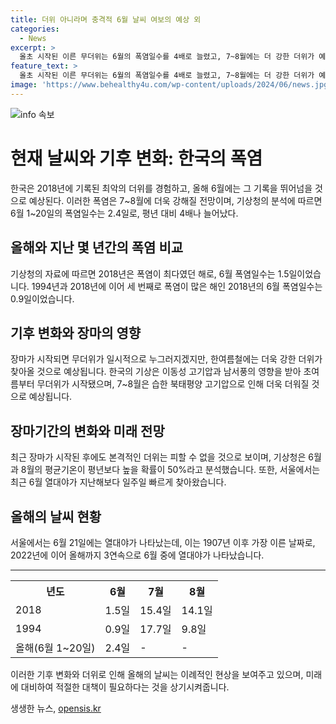 ```yaml
---
title: 더위 아니라며 충격적 6월 날씨 여보의 예상 외
categories:
  - News
excerpt: >
  올초 시작된 이른 무더위는 6월의 폭염일수를 4배로 늘렸고, 7~8월에는 더 강한 더위가 예상된다. 장마가 이는 동안에는 더위가 짧게 주춤하지만, 장마 후에는 찜통더위를 피하기 어려울 것으로 전망되며, 기상청은 6월과 8월의 평균기온이 평년보다 높을 확률을 50%로 분석했다. 또한, 최근 서울은 열대야가 더 빨리 찾아와 6월 21일에 가장 일찍 기록되었다.
feature_text: >
  올초 시작된 이른 무더위는 6월의 폭염일수를 4배로 늘렸고, 7~8월에는 더 강한 더위가 예상된다. 장마가 이는 동안에는 더위가 짧게 주춤하지만, 장마 후에는 찜통더위를 피하기 어려울 것으로 전망되며, 기상청은 6월과 8월의 평균기온이 평년보다 높을 확률을 50%로 분석했다. 또한, 최근 서울은 열대야가 더 빨리 찾아와 6월 21일에 가장 일찍 기록되었다.
image: 'https://www.behealthy4u.com/wp-content/uploads/2024/06/news.jpg'
---
```


<p><img src="https://www.behealthy4u.com/wp-content/uploads/2024/06/news.jpg" alt="info 속보" /></p>

<h1>현재 날씨와 기후 변화: 한국의 폭염</h1>

<p data-ke-size="size16">한국은 2018년에 기록된 최악의 더위를 경험하고, 올해 6월에는 그 기록을 뛰어넘을 것으로 예상된다. 이러한 폭염은 7~8월에 더욱 강해질 전망이며, 기상청의 분석에 따르면 6월 1~20일의 폭염일수는 2.4일로, 평년 대비 4배나 늘어났다.</p>

<h2 data-ke-size="size26">올해와 지난 몇 년간의 폭염 비교</h2>

<p data-ke-size="size16">기상청의 자료에 따르면 2018년은 폭염이 최다였던 해로, 6월 폭염일수는 1.5일이었습니다. 1994년과 2018년에 이어 세 번째로 폭염이 많은 해인 2018년의 6월 폭염일수는 0.9일이었습니다.</p>

<h2 data-ke-size="size26">기후 변화와 장마의 영향</h2>

<p data-ke-size="size16">장마가 시작되면 무더위가 일시적으로 누그러지겠지만, 한여름철에는 더욱 강한 더위가 찾아올 것으로 예상됩니다. 한국의 기상은 이동성 고기압과 남서풍의 영향을 받아 초여름부터 무더위가 시작됐으며, 7~8월은 습한 북태평양 고기압으로 인해 더욱 더워질 것으로 예상됩니다.</p>

<h2 data-ke-size="size26">장마기간의 변화와 미래 전망</h2>

<p data-ke-size="size16">최근 장마가 시작된 후에도 본격적인 더위는 피할 수 없을 것으로 보이며, 기상청은 6월과 8월의 평균기온이 평년보다 높을 확률이 50%라고 분석했습니다. 또한, 서울에서는 최근 6월 열대야가 지난해보다 일주일 빠르게 찾아왔습니다.</p>

<h2 data-ke-size="size26">올해의 날씨 현황</h2>

<p data-ke-size="size16">서울에서는 6월 21일에는 열대야가 나타났는데, 이는 1907년 이후 가장 이른 날짜로, 2022년에 이어 올해까지 3연속으로 6월 중에 열대야가 나타났습니다.</p>

<hr>

<table>
  <tr>
    <th>년도</th>
    <th>6월</th>
    <th>7월</th>
    <th>8월</th>
  </tr>
  <tr>
    <td>2018</td>
    <td>1.5일</td>
    <td>15.4일</td>
    <td>14.1일</td>
  </tr>
  <tr>
    <td>1994</td>
    <td>0.9일</td>
    <td>17.7일</td>
    <td>9.8일</td>
  </tr>
  <tr>
    <td>올해(6월 1~20일)</td>
    <td>2.4일</td>
    <td>-</td>
    <td>-</td>
  </tr>
</table>

<p data-ke-size="size16">이러한 기후 변화와 더위로 인해 올해의 날씨는 이례적인 현상을 보여주고 있으며, 미래에 대비하여 적절한 대책이 필요하다는 것을 상기시켜줍니다.</p>
생생한 뉴스, <a href="https://opensis.kr" rel="dofollow">opensis.kr</a>


